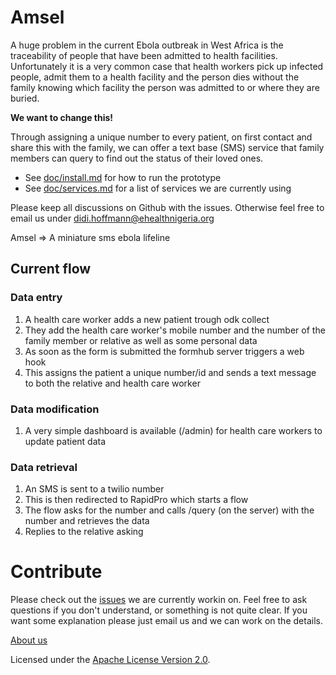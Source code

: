 Amsel
===========

A huge problem in the current Ebola outbreak in West Africa is the traceability of people that have been admitted to health facilities. Unfortunately it is a very common case that health workers pick up infected people, admit them to a health facility and the person dies without the family knowing which facility the person was admitted to or where they are buried. 

**We want to change this!**

Through assigning a unique number to every patient, on first contact and share this with the family, we can offer a text base (SMS) service that family members can query to find out the status of their loved ones. 

- See [doc/install.md](doc/install.md) for how to run the prototype
- See [doc/services.md](doc/services.md) for a list of services we are currently using

Please keep all discussions on Github with the issues. Otherwise feel free to email us under didi.hoffmann@ehealthnigeria.org 

Amsel => A miniature sms ebola lifeline

## Current flow

### Data entry

1. A health care worker adds a new patient trough odk collect
1. They add the health care worker's mobile number and the number of the family member or relative as well as some personal data
1. As soon as the form is submitted the formhub server triggers a web hook
1. This assigns the patient a unique number/id and sends a text message to both the relative and health care worker

### Data modification

1. A very simple dashboard is available (/admin) for health care workers to update patient data

### Data retrieval 

1. An SMS is sent to a twilio number
1. This is then redirected to RapidPro which starts a flow
1. The flow asks for the number and calls /query (on the server) with the number and retrieves the data
1. Replies to the relative asking


# Contribute

Please check out the [issues](https://github.com/eHealthAfrica/Amsel/issues) we are currently workin on. Feel free to ask questions if you don't understand, or something is not quite clear. If you want some explanation please just email us and we can work on the details. 

[About us](https://github.com/eHealthAfrica/jobs/blob/master/what-we-do.md)

Licensed under the [Apache License Version 2.0](http://www.apache.org/licenses/LICENSE-2.0.txt).
